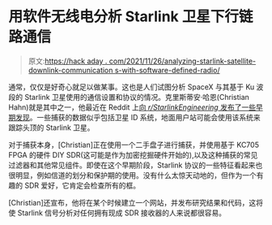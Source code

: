 # 用软件无线电分析 Starlink 卫星下行链路通信

> 原文:[https://hack aday . com/2021/11/26/analyzing-starlink-satellite-downlink-communication s-with-software-defined-radio/](https://hackaday.com/2021/11/26/analyzing-starlink-satellite-downlink-communications-with-software-defined-radio/)

通常，仅仅是好奇心就足以做某事。这也是人们试图分析 SpaceX 与其基于 Ku 波段的 Starlink 卫星使用的通信设置和协议的情况。克里斯蒂安·哈恩(Christian Hahn)就是其中之一，他最近在 Reddit 上[向 *r/StarlinkEngineering* 发布了一些早期发现](https://www.reddit.com/r/StarlinkEngineering/comments/qwm1v5/observations_of_starlink_satellite_to_user/)。一些捕获的数据似乎包括卫星 ID 系统，地面用户站可能会使用该系统来跟踪头顶的 Starlink 卫星。

对于捕获本身，[Christian]正在使用一个二手盘子进行捕获，并使用基于 KC705 FPGA 的硬件 DIY SDR(这可能是作为加密挖掘硬件开始的),以及这种捕获的常见过滤器和其他常见组件。即使在这个早期阶段，Starlink 协议的一些特征看起来也很明显，例如信道的划分和保护期的使用。没有什么太惊天动地的，但作为一个有趣的 SDR 爱好，它肯定会检查所有的框。

[Christian]还宣布，他将在某个时候建立一个网站，并发布研究结果和代码，这将使 Starlink 信号分析对任何拥有现成 SDR 接收器的人来说都很容易。
